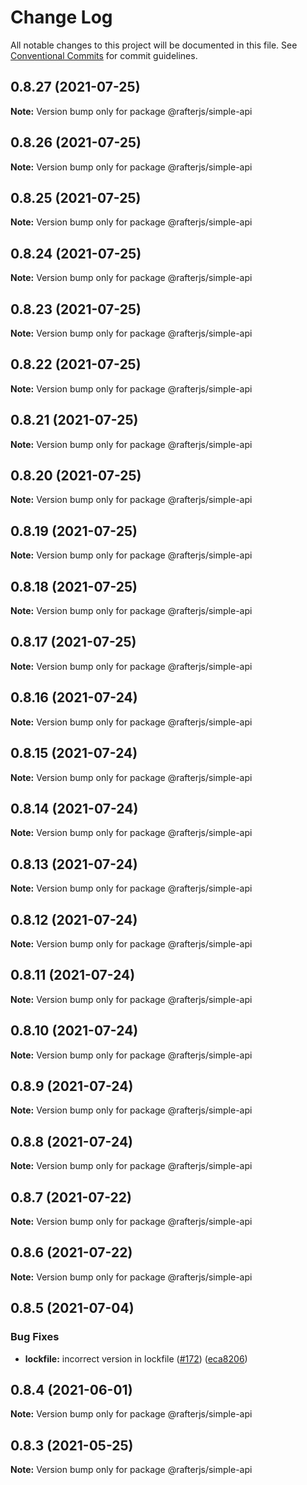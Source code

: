 # Change Log

All notable changes to this project will be documented in this file.
See [Conventional Commits](https://conventionalcommits.org) for commit guidelines.

## 0.8.27 (2021-07-25)

**Note:** Version bump only for package @rafterjs/simple-api





## 0.8.26 (2021-07-25)

**Note:** Version bump only for package @rafterjs/simple-api





## 0.8.25 (2021-07-25)

**Note:** Version bump only for package @rafterjs/simple-api





## 0.8.24 (2021-07-25)

**Note:** Version bump only for package @rafterjs/simple-api





## 0.8.23 (2021-07-25)

**Note:** Version bump only for package @rafterjs/simple-api





## 0.8.22 (2021-07-25)

**Note:** Version bump only for package @rafterjs/simple-api





## 0.8.21 (2021-07-25)

**Note:** Version bump only for package @rafterjs/simple-api





## 0.8.20 (2021-07-25)

**Note:** Version bump only for package @rafterjs/simple-api





## 0.8.19 (2021-07-25)

**Note:** Version bump only for package @rafterjs/simple-api





## 0.8.18 (2021-07-25)

**Note:** Version bump only for package @rafterjs/simple-api





## 0.8.17 (2021-07-25)

**Note:** Version bump only for package @rafterjs/simple-api





## 0.8.16 (2021-07-24)

**Note:** Version bump only for package @rafterjs/simple-api





## 0.8.15 (2021-07-24)

**Note:** Version bump only for package @rafterjs/simple-api





## 0.8.14 (2021-07-24)

**Note:** Version bump only for package @rafterjs/simple-api





## 0.8.13 (2021-07-24)

**Note:** Version bump only for package @rafterjs/simple-api





## 0.8.12 (2021-07-24)

**Note:** Version bump only for package @rafterjs/simple-api





## 0.8.11 (2021-07-24)

**Note:** Version bump only for package @rafterjs/simple-api





## 0.8.10 (2021-07-24)

**Note:** Version bump only for package @rafterjs/simple-api





## 0.8.9 (2021-07-24)

**Note:** Version bump only for package @rafterjs/simple-api





## 0.8.8 (2021-07-24)

**Note:** Version bump only for package @rafterjs/simple-api





## 0.8.7 (2021-07-22)

**Note:** Version bump only for package @rafterjs/simple-api





## 0.8.6 (2021-07-22)

**Note:** Version bump only for package @rafterjs/simple-api





## 0.8.5 (2021-07-04)


### Bug Fixes

* **lockfile:** incorrect version in lockfile ([#172](https://github.com/rafterjs/rafter/issues/172)) ([eca8206](https://github.com/rafterjs/rafter/commit/eca820680574c45714a5cf56560b5f41a1553fa1))





## 0.8.4 (2021-06-01)

**Note:** Version bump only for package @rafterjs/simple-api

## 0.8.3 (2021-05-25)

**Note:** Version bump only for package @rafterjs/simple-api
